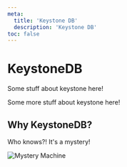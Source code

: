 ```yaml
---
meta:
  title: 'Keystone DB'
  description: 'Keystone DB'
toc: false
---
```


# KeystoneDB

Some stuff about keystone here!

Some more stuff about keystone here!

## Why KeystoneDB?

Who knows?! It's a mystery!

<img src="{{ assetUrl('images/mystery-machine.png') }}" alt="Mystery Machine" />
